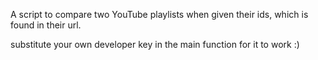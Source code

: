 A script to compare two YouTube playlists when given their ids, which is found in their url.

substitute your own developer key in the main function for it to work :)
